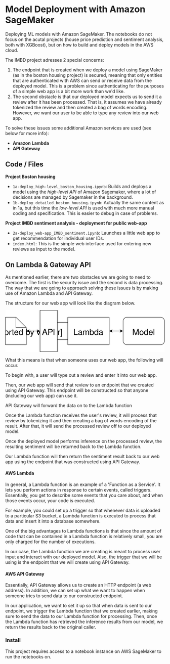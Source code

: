 # Model Deployment with Amazon SageMaker

Deploying ML models with Amazon SageMaker. The notebooks do not focus on the acutal projects (house price prediction and sentiment analysis, both with XGBoost), but on how to build and deploy models in the AWS cloud.

The IMBD project adresses 2 special concerns:
1. The endpoint that is created when we deploy a model using SageMaker (as in the boston housing project) is secured, meaning that only entities that are authenticated with AWS can send or receive data from the deployed model. This is a problem since authenticating for the purposes of a simple web app is a bit more work than we'd like.
2. The second obstacle is that our deployed model expects us to send it a review after it has been processed. That is, it assumes we have already tokenized the review and then created a bag of words encoding. However, we want our user to be able to type any review into our web app.

To solve these issues some additional Amazon services are used (see below for more info):
- **Amazon Lambda**
- **API Gateway**


## Code / Files

**Project Boston housing**
- `1a-deploy_high-level_boston_housing.ipynb`: Builds and deploys a model using the _high-level API_ of Amazon Sagemaker, where a lot of decisions are managed by Sagemaker in the background.
- `1b-deploy_detailed_boston_housing.ipynb`: Actually the same content as in 1a, but this time the _low-level API_ is used with much more manual coding and specification. This is easier to debug in case of problems.

**Project IMBD sentiment analysis - deployment for public web-app**
- `2a-deploy_web-app_IMBD_sentiment.ipynb`: Launches a little web app to get recommendation for individual user IDs. 
- `index.html`: This is the simple web interface used for entering new reviews as input to the model.


## On Lambda & Gateway API

As mentioned earlier, there are two obstacles we are going to need to overcome. The first is the security issue and the second is data processing. The way that we are going to approach solving these issues is by making use of Amazon Lambda and API Gateway.

The structure for our web app will look like the diagram below.

<img src="Web App Diagram.svg">

What this means is that when someone uses our web app, the following will occur.

To begin with, a user will type out a review and enter it into our web app.

Then, our web app will send that review to an endpoint that we created using API Gateway. This endpoint will be constructed so that anyone (including our web app) can use it.

API Gateway will forward the data on to the Lambda function

Once the Lambda function receives the user's review, it will process that review by tokenizing it and then creating a bag of words encoding of the result. After that, it will send the processed review off to our deployed model.

Once the deployed model performs inference on the processed review, the resulting sentiment will be returned back to the Lambda function.

Our Lambda function will then return the sentiment result back to our web app using the endpoint that was constructed using API Gateway.


#### AWS Lambda

In general, a Lambda function is an example of a 'Function as a Service'. It lets you perform actions in response to certain events, called triggers. Essentially, you get to describe some events that you care about, and when those events occur, your code is executed.

For example, you could set up a trigger so that whenever data is uploaded to a particular S3 bucket, a Lambda function is executed to process that data and insert it into a database somewhere.

One of the big advantages to Lambda functions is that since the amount of code that can be contained in a Lambda function is relatively small, you are only charged for the number of executions.

In our case, the Lambda function we are creating is meant to process user input and interact with our deployed model. Also, the trigger that we will be using is the endpoint that we will create using API Gateway.


#### AWS API Gateway

Essentially, API Gateway allows us to create an HTTP endpoint (a web address). In addition, we can set up what we want to happen when someone tries to send data to our constructed endpoint.

In our application, we want to set it up so that when data is sent to our endpoint, we trigger the Lambda function that we created earlier, making sure to send the data to our Lambda function for processing. Then, once the Lambda function has retrieved the inference results from our model, we return the results back to the original caller.


### Install

This project requires access to a notebook instance on AWS SageMaker to run the notebooks on.
